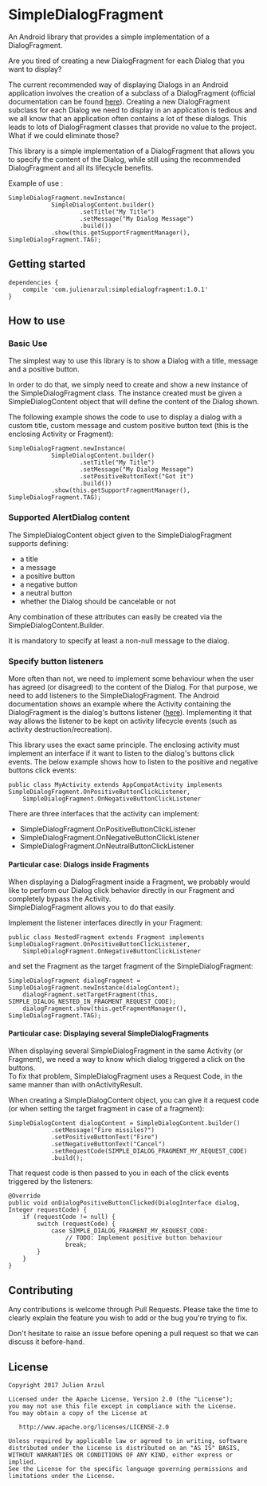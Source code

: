 # SimpleDialogFragment
An Android library that provides a simple implementation of a DialogFragment.

Are you tired of creating a new DialogFragment for each Dialog that you want to display?

The current recommended way of displaying Dialogs in an Android application involves the creation of a subclass of a DialogFragment (official documentation can be found [here](https://developer.android.com/guide/topics/ui/dialogs.html)).
Creating a new DialogFragment subclass for each Dialog we need to display in an application is tedious and we all know that an application often contains a lot of these dialogs. This leads to lots of DialogFragment classes that provide no value to the project.
What if we could eliminate those?

This library is a simple implementation of a DialogFragment that allows you to specify the content of the Dialog, while still using the recommended DialogFragment and all its lifecycle benefits.

Example of use :

    SimpleDialogFragment.newInstance(
                SimpleDialogContent.builder()
                        .setTitle("My Title")
                        .setMessage("My Dialog Message")
                        .build())
                .show(this.getSupportFragmentManager(), SimpleDialogFragment.TAG);


## Getting started

    dependencies {
        compile 'com.julienarzul:simpledialogfragment:1.0.1'
    }

## How to use
### Basic Use
The simplest way to use this library is to show a Dialog with a title, message and a positive button.

In order to do that, we simply need to create and show a new instance of the SimpleDialogFragment class. The instance created must be given a SimpleDialogContent object that will define the content of the Dialog shown.

The following example shows the code to use to display a dialog with a custom title, custom message and custom positive button text (this is the enclosing Activity or Fragment):

    SimpleDialogFragment.newInstance(
                SimpleDialogContent.builder()
                        .setTitle("My Title")
                        .setMessage("My Dialog Message")
                        .setPositiveButtonText("Got it")
                        .build())
                .show(this.getSupportFragmentManager(), SimpleDialogFragment.TAG);

### Supported AlertDialog content
The SimpleDialogContent object given to the SimpleDialogFragment supports defining:
* a title
* a message
* a positive button
* a negative button
* a neutral button
* whether the Dialog should be cancelable or not

Any combination of these attributes can easily be created via the SimpleDialogContent.Builder.

It is mandatory to specify at least a non-null message to the dialog.

### Specify button listeners
More often than not, we need to implement some behaviour when the user has agreed (or disagreed) to the content of the Dialog. For that purpose, we need to add listeners to the SimpleDialogFragment. The Android documentation shows an example where the Activity containing the DialogFragment is the dialog's buttons listener ([here](https://developer.android.com/guide/topics/ui/dialogs.html#PassingEvents)). Implementing it that way allows the listener to be kept on activity lifecycle events (such as activity destruction/recreation).

This library uses the exact same principle. The enclosing activity must implement an interface if it want to listen to the dialog's buttons click events. The below example shows how to listen to the positive and negative buttons click events:

    public class MyActivity extends AppCompatActivity implements SimpleDialogFragment.OnPositiveButtonClickListener,
        SimpleDialogFragment.OnNegativeButtonClickListener

There are three interfaces that the activity can implement:
* SimpleDialogFragment.OnPositiveButtonClickListener
* SimpleDialogFragment.OnNegativeButtonClickListener
* SimpleDialogFragment.OnNeutralButtonClickListener

#### Particular case: Dialogs inside Fragments
When displaying a DialogFragment inside a Fragment, we probably would like to perform our Dialog click behavior directly in our Fragment and completely bypass the Activity.  
SimpleDialogFragment allows you to do that easily.

Implement the listener interfaces directly in your Fragment:

    public class NestedFragment extends Fragment implements SimpleDialogFragment.OnPositiveButtonClickListener,
        SimpleDialogFragment.OnNegativeButtonClickListener

and set the Fragment as the target fragment of the SimpleDialogFragment:

    SimpleDialogFragment dialogFragment = SimpleDialogFragment.newInstance(dialogContent);
        dialogFragment.setTargetFragment(this, SIMPLE_DIALOG_NESTED_IN_FRAGMENT_REQUEST_CODE);
        dialogFragment.show(this.getFragmentManager(), SimpleDialogFragment.TAG);

#### Particular case: Displaying several SimpleDialogFragments
When displaying several SimpleDialogFragment in the same Activity (or Fragment), we need a way to know which dialog triggered a click on the buttons.  
To fix that problem, SimpleDialogFragment uses a Request Code, in the same manner than with onActivityResult.  

When creating a SimpleDialogContent object, you can give it a request code (or when setting the target fragment in case of a fragment): 

    SimpleDialogContent dialogContent = SimpleDialogContent.builder()
                .setMessage("Fire missiles?")
                .setPositiveButtonText("Fire")
                .setNegativeButtonText("Cancel")
                .setRequestCode(SIMPLE_DIALOG_FRAGMENT_MY_REQUEST_CODE)
                .build();

That request code is then passed to you in each of the click events triggered by the listeners:

    @Override
    public void onDialogPositiveButtonClicked(DialogInterface dialog, Integer requestCode) {
        if (requestCode != null) {
            switch (requestCode) {
                case SIMPLE_DIALOG_FRAGMENT_MY_REQUEST_CODE:
                    // TODO: Implement positive button behaviour
                    break;
            }
        }
    }

## Contributing
Any contributions is welcome through Pull Requests. Please take the time to clearly explain the feature you wish to add or the bug you're trying to fix.

Don't hesitate to raise an issue before opening a pull request so that we can discuss it before-hand.

## License

    Copyright 2017 Julien Arzul

    Licensed under the Apache License, Version 2.0 (the "License");
    you may not use this file except in compliance with the License.
    You may obtain a copy of the License at

       http://www.apache.org/licenses/LICENSE-2.0

    Unless required by applicable law or agreed to in writing, software
    distributed under the License is distributed on an "AS IS" BASIS,
    WITHOUT WARRANTIES OR CONDITIONS OF ANY KIND, either express or implied.
    See the License for the specific language governing permissions and
    limitations under the License.
